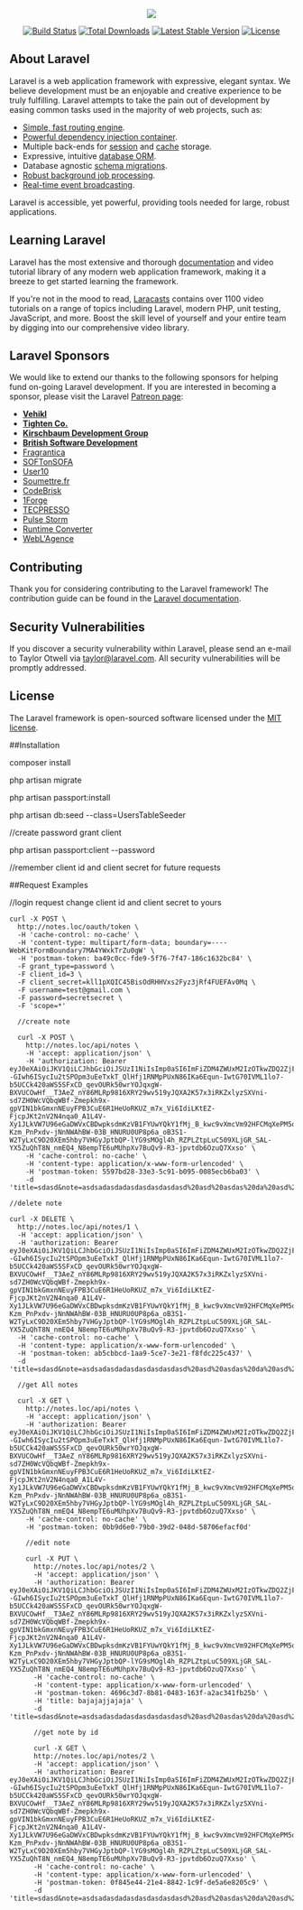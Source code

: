 <p align="center"><img src="https://laravel.com/assets/img/components/logo-laravel.svg"></p>

<p align="center">
<a href="https://travis-ci.org/laravel/framework"><img src="https://travis-ci.org/laravel/framework.svg" alt="Build Status"></a>
<a href="https://packagist.org/packages/laravel/framework"><img src="https://poser.pugx.org/laravel/framework/d/total.svg" alt="Total Downloads"></a>
<a href="https://packagist.org/packages/laravel/framework"><img src="https://poser.pugx.org/laravel/framework/v/stable.svg" alt="Latest Stable Version"></a>
<a href="https://packagist.org/packages/laravel/framework"><img src="https://poser.pugx.org/laravel/framework/license.svg" alt="License"></a>
</p>

## About Laravel

Laravel is a web application framework with expressive, elegant syntax. We believe development must be an enjoyable and creative experience to be truly fulfilling. Laravel attempts to take the pain out of development by easing common tasks used in the majority of web projects, such as:

- [Simple, fast routing engine](https://laravel.com/docs/routing).
- [Powerful dependency injection container](https://laravel.com/docs/container).
- Multiple back-ends for [session](https://laravel.com/docs/session) and [cache](https://laravel.com/docs/cache) storage.
- Expressive, intuitive [database ORM](https://laravel.com/docs/eloquent).
- Database agnostic [schema migrations](https://laravel.com/docs/migrations).
- [Robust background job processing](https://laravel.com/docs/queues).
- [Real-time event broadcasting](https://laravel.com/docs/broadcasting).

Laravel is accessible, yet powerful, providing tools needed for large, robust applications.

## Learning Laravel

Laravel has the most extensive and thorough [documentation](https://laravel.com/docs) and video tutorial library of any modern web application framework, making it a breeze to get started learning the framework.

If you're not in the mood to read, [Laracasts](https://laracasts.com) contains over 1100 video tutorials on a range of topics including Laravel, modern PHP, unit testing, JavaScript, and more. Boost the skill level of yourself and your entire team by digging into our comprehensive video library.

## Laravel Sponsors

We would like to extend our thanks to the following sponsors for helping fund on-going Laravel development. If you are interested in becoming a sponsor, please visit the Laravel [Patreon page](https://patreon.com/taylorotwell):

- **[Vehikl](https://vehikl.com/)**
- **[Tighten Co.](https://tighten.co)**
- **[Kirschbaum Development Group](https://kirschbaumdevelopment.com)**
- **[British Software Development](https://www.britishsoftware.co)**
- [Fragrantica](https://www.fragrantica.com)
- [SOFTonSOFA](https://softonsofa.com/)
- [User10](https://user10.com)
- [Soumettre.fr](https://soumettre.fr/)
- [CodeBrisk](https://codebrisk.com)
- [1Forge](https://1forge.com)
- [TECPRESSO](https://tecpresso.co.jp/)
- [Pulse Storm](http://www.pulsestorm.net/)
- [Runtime Converter](http://runtimeconverter.com/)
- [WebL'Agence](https://weblagence.com/)

## Contributing

Thank you for considering contributing to the Laravel framework! The contribution guide can be found in the [Laravel documentation](https://laravel.com/docs/contributions).

## Security Vulnerabilities

If you discover a security vulnerability within Laravel, please send an e-mail to Taylor Otwell via [taylor@laravel.com](mailto:taylor@laravel.com). All security vulnerabilities will be promptly addressed.

## License

The Laravel framework is open-sourced software licensed under the [MIT license](https://opensource.org/licenses/MIT).

##Installation

composer install

php artisan migrate

php artisan passport:install

php artisan db:seed --class=UsersTableSeeder



//create password grant client

php artisan passport:client --password

//remember client id and client secret for future requests

##Request Examples

//login request change client id and client secret to yours

    curl -X POST \
      http://notes.loc/oauth/token \
      -H 'cache-control: no-cache' \
      -H 'content-type: multipart/form-data; boundary=----WebKitFormBoundary7MA4YWxkTrZu0gW' \
      -H 'postman-token: ba49c0cc-fde9-5f76-7f47-186c1632bc84' \
      -F grant_type=password \
      -F client_id=3 \
      -F client_secret=kll1pXQIC45BisOdRHHVxs2Fyz3jRf4FUEFAv0Mq \
      -F username=test@gmail.com \
      -F password=secretsecret \
      -F 'scope=*'
  
      //create note
      
      curl -X POST \
        http://notes.loc/api/notes \
        -H 'accept: application/json' \
        -H 'authorization: Bearer eyJ0eXAiOiJKV1QiLCJhbGciOiJSUzI1NiIsImp0aSI6ImFiZDM4ZWUxM2IzOTkwZDQ2ZjFmOGIzOWU4MmZiMzNmYTM1MjlkMzI4Yjk2ZTRkYTc5ZjIyN2Q4YTQ2M2UyZWFkODBlY2E0ZDUxMTJlNDg2In0.eyJhdWQiOiIxIiwianRpIjoiYWJkMzhlZTEzYjM5OTBkNDZmMWY4YjM5ZTgyZmIzM2ZhMzUyOWQzMjhiOTZlNGRhNzlmMjI3ZDhhNDYzZTJlYWQ4MGVjYTRkNTExMmU0ODYiLCJpYXQiOjE1MjMzODM4ODUsIm5iZiI6MTUyMzM4Mzg4NSwiZXhwIjoxNTU0OTE5ODg1LCJzdWIiOiIxIiwic2NvcGVzIjpbIioiXX0.jXgMWWNq8DZ2VDqQcH--GIwh6ISycIu2tSPOpm3uEeTxkT_QlHfj1RNMpPUxN86IKa6Equn-IwtG70IVML1lo7-b5UCCk420aWS5SFxCD_qevOURk50wrYOJqxgW-BXVUCOwHf__T3AeZ_nY86MLRp9816XRY29wv519yJQXA2K57x3iRKZxlyzSXVni-sd7ZH0WcVQbqWBf-Zmepkh9x-gpVIN1bkGmxnNEuyFPB3CuE6R1HeUoRKUZ_m7x_Vi6IdiLKtEZ-FjcpJKt2nV2N4nqa0_A1L4V-Xy1JLkVW7U96eGaDWVxCBDwpksdmKzVB1FYUwYQkY1fMj_B_kwc9vXmcVm92HFCMqXePM5qWJOwze23hHFYTOZ0gP7K01_MFI5Ibb4iNoLcAwtxMpxTycJTfi763W06MpFID4ILcj2LRD09sRB_upIEUV5OeaKSND12F5q0Qpw0vWxbI2XIU7ksodymFpdCHcTl52wEi8M0rTizwiM5NGltBPSgK_e1UWE-Kzm_PnPxdv-jNnNWAhBW-03B_HNURU0UP8p6a_oB3S1-W2TyLxC9D20XEm5hby7VHGyJptbQP-lYG9sMOgl4h_RZPLZtpLuC509XLjGR_SAL-YX5ZuQhT8N_nmEQ4_N8empTE6uMUhpXv7BuQv9-R3-jpvtdb6OzuQ7Xxso' \
        -H 'cache-control: no-cache' \
        -H 'content-type: application/x-www-form-urlencoded' \
        -H 'postman-token: 5597bd28-33e3-5c91-b095-0085ecb6ba03' \
        -d 'title=sdasd&note=asdsadasdadasdasdasdasdasd%20asd%20asdas%20da%20asd%20asd%20asdasd%20as%20dasd%20asd%20'
        
    //delete note
    
    curl -X DELETE \
      http://notes.loc/api/notes/1 \
      -H 'accept: application/json' \
      -H 'authorization: Bearer eyJ0eXAiOiJKV1QiLCJhbGciOiJSUzI1NiIsImp0aSI6ImFiZDM4ZWUxM2IzOTkwZDQ2ZjFmOGIzOWU4MmZiMzNmYTM1MjlkMzI4Yjk2ZTRkYTc5ZjIyN2Q4YTQ2M2UyZWFkODBlY2E0ZDUxMTJlNDg2In0.eyJhdWQiOiIxIiwianRpIjoiYWJkMzhlZTEzYjM5OTBkNDZmMWY4YjM5ZTgyZmIzM2ZhMzUyOWQzMjhiOTZlNGRhNzlmMjI3ZDhhNDYzZTJlYWQ4MGVjYTRkNTExMmU0ODYiLCJpYXQiOjE1MjMzODM4ODUsIm5iZiI6MTUyMzM4Mzg4NSwiZXhwIjoxNTU0OTE5ODg1LCJzdWIiOiIxIiwic2NvcGVzIjpbIioiXX0.jXgMWWNq8DZ2VDqQcH--GIwh6ISycIu2tSPOpm3uEeTxkT_QlHfj1RNMpPUxN86IKa6Equn-IwtG70IVML1lo7-b5UCCk420aWS5SFxCD_qevOURk50wrYOJqxgW-BXVUCOwHf__T3AeZ_nY86MLRp9816XRY29wv519yJQXA2K57x3iRKZxlyzSXVni-sd7ZH0WcVQbqWBf-Zmepkh9x-gpVIN1bkGmxnNEuyFPB3CuE6R1HeUoRKUZ_m7x_Vi6IdiLKtEZ-FjcpJKt2nV2N4nqa0_A1L4V-Xy1JLkVW7U96eGaDWVxCBDwpksdmKzVB1FYUwYQkY1fMj_B_kwc9vXmcVm92HFCMqXePM5qWJOwze23hHFYTOZ0gP7K01_MFI5Ibb4iNoLcAwtxMpxTycJTfi763W06MpFID4ILcj2LRD09sRB_upIEUV5OeaKSND12F5q0Qpw0vWxbI2XIU7ksodymFpdCHcTl52wEi8M0rTizwiM5NGltBPSgK_e1UWE-Kzm_PnPxdv-jNnNWAhBW-03B_HNURU0UP8p6a_oB3S1-W2TyLxC9D20XEm5hby7VHGyJptbQP-lYG9sMOgl4h_RZPLZtpLuC509XLjGR_SAL-YX5ZuQhT8N_nmEQ4_N8empTE6uMUhpXv7BuQv9-R3-jpvtdb6OzuQ7Xxso' \
      -H 'cache-control: no-cache' \
      -H 'content-type: application/x-www-form-urlencoded' \
      -H 'postman-token: ab5cbbcd-1aa9-5ce7-3e21-f8fdc225c437' \
      -d 'title=sdasd&note=asdsadasdadasdasdasdasdasd%20asd%20asdas%20da%20asd%20asd%20asdasd%20as%20dasd%20asd%20'
      
      //get All notes
      
      curl -X GET \
        http://notes.loc/api/notes \
        -H 'accept: application/json' \
        -H 'authorization: Bearer eyJ0eXAiOiJKV1QiLCJhbGciOiJSUzI1NiIsImp0aSI6ImFiZDM4ZWUxM2IzOTkwZDQ2ZjFmOGIzOWU4MmZiMzNmYTM1MjlkMzI4Yjk2ZTRkYTc5ZjIyN2Q4YTQ2M2UyZWFkODBlY2E0ZDUxMTJlNDg2In0.eyJhdWQiOiIxIiwianRpIjoiYWJkMzhlZTEzYjM5OTBkNDZmMWY4YjM5ZTgyZmIzM2ZhMzUyOWQzMjhiOTZlNGRhNzlmMjI3ZDhhNDYzZTJlYWQ4MGVjYTRkNTExMmU0ODYiLCJpYXQiOjE1MjMzODM4ODUsIm5iZiI6MTUyMzM4Mzg4NSwiZXhwIjoxNTU0OTE5ODg1LCJzdWIiOiIxIiwic2NvcGVzIjpbIioiXX0.jXgMWWNq8DZ2VDqQcH--GIwh6ISycIu2tSPOpm3uEeTxkT_QlHfj1RNMpPUxN86IKa6Equn-IwtG70IVML1lo7-b5UCCk420aWS5SFxCD_qevOURk50wrYOJqxgW-BXVUCOwHf__T3AeZ_nY86MLRp9816XRY29wv519yJQXA2K57x3iRKZxlyzSXVni-sd7ZH0WcVQbqWBf-Zmepkh9x-gpVIN1bkGmxnNEuyFPB3CuE6R1HeUoRKUZ_m7x_Vi6IdiLKtEZ-FjcpJKt2nV2N4nqa0_A1L4V-Xy1JLkVW7U96eGaDWVxCBDwpksdmKzVB1FYUwYQkY1fMj_B_kwc9vXmcVm92HFCMqXePM5qWJOwze23hHFYTOZ0gP7K01_MFI5Ibb4iNoLcAwtxMpxTycJTfi763W06MpFID4ILcj2LRD09sRB_upIEUV5OeaKSND12F5q0Qpw0vWxbI2XIU7ksodymFpdCHcTl52wEi8M0rTizwiM5NGltBPSgK_e1UWE-Kzm_PnPxdv-jNnNWAhBW-03B_HNURU0UP8p6a_oB3S1-W2TyLxC9D20XEm5hby7VHGyJptbQP-lYG9sMOgl4h_RZPLZtpLuC509XLjGR_SAL-YX5ZuQhT8N_nmEQ4_N8empTE6uMUhpXv7BuQv9-R3-jpvtdb6OzuQ7Xxso' \
        -H 'cache-control: no-cache' \
        -H 'postman-token: 0bb9d6e0-79b0-39d2-048d-58706efacf0d'
        
        //edit note
        
        curl -X PUT \
          http://notes.loc/api/notes/2 \
          -H 'accept: application/json' \
          -H 'authorization: Bearer eyJ0eXAiOiJKV1QiLCJhbGciOiJSUzI1NiIsImp0aSI6ImFiZDM4ZWUxM2IzOTkwZDQ2ZjFmOGIzOWU4MmZiMzNmYTM1MjlkMzI4Yjk2ZTRkYTc5ZjIyN2Q4YTQ2M2UyZWFkODBlY2E0ZDUxMTJlNDg2In0.eyJhdWQiOiIxIiwianRpIjoiYWJkMzhlZTEzYjM5OTBkNDZmMWY4YjM5ZTgyZmIzM2ZhMzUyOWQzMjhiOTZlNGRhNzlmMjI3ZDhhNDYzZTJlYWQ4MGVjYTRkNTExMmU0ODYiLCJpYXQiOjE1MjMzODM4ODUsIm5iZiI6MTUyMzM4Mzg4NSwiZXhwIjoxNTU0OTE5ODg1LCJzdWIiOiIxIiwic2NvcGVzIjpbIioiXX0.jXgMWWNq8DZ2VDqQcH--GIwh6ISycIu2tSPOpm3uEeTxkT_QlHfj1RNMpPUxN86IKa6Equn-IwtG70IVML1lo7-b5UCCk420aWS5SFxCD_qevOURk50wrYOJqxgW-BXVUCOwHf__T3AeZ_nY86MLRp9816XRY29wv519yJQXA2K57x3iRKZxlyzSXVni-sd7ZH0WcVQbqWBf-Zmepkh9x-gpVIN1bkGmxnNEuyFPB3CuE6R1HeUoRKUZ_m7x_Vi6IdiLKtEZ-FjcpJKt2nV2N4nqa0_A1L4V-Xy1JLkVW7U96eGaDWVxCBDwpksdmKzVB1FYUwYQkY1fMj_B_kwc9vXmcVm92HFCMqXePM5qWJOwze23hHFYTOZ0gP7K01_MFI5Ibb4iNoLcAwtxMpxTycJTfi763W06MpFID4ILcj2LRD09sRB_upIEUV5OeaKSND12F5q0Qpw0vWxbI2XIU7ksodymFpdCHcTl52wEi8M0rTizwiM5NGltBPSgK_e1UWE-Kzm_PnPxdv-jNnNWAhBW-03B_HNURU0UP8p6a_oB3S1-W2TyLxC9D20XEm5hby7VHGyJptbQP-lYG9sMOgl4h_RZPLZtpLuC509XLjGR_SAL-YX5ZuQhT8N_nmEQ4_N8empTE6uMUhpXv7BuQv9-R3-jpvtdb6OzuQ7Xxso' \
          -H 'cache-control: no-cache' \
          -H 'content-type: application/x-www-form-urlencoded' \
          -H 'postman-token: 4696c3d7-8b81-0483-163f-a2ac341fb25b' \
          -H 'title: bajajajjajaja' \
          -d 'title=sdasd&note=asdsadasdadasdasdasdasdasd%20asd%20asdas%20da%20asd%20asd%20asdasd%20as%20dasd%20asd%20'
          
          //get note by id
          
          curl -X GET \
          http://notes.loc/api/notes/2 \
          -H 'accept: application/json' \
          -H 'authorization: Bearer eyJ0eXAiOiJKV1QiLCJhbGciOiJSUzI1NiIsImp0aSI6ImFiZDM4ZWUxM2IzOTkwZDQ2ZjFmOGIzOWU4MmZiMzNmYTM1MjlkMzI4Yjk2ZTRkYTc5ZjIyN2Q4YTQ2M2UyZWFkODBlY2E0ZDUxMTJlNDg2In0.eyJhdWQiOiIxIiwianRpIjoiYWJkMzhlZTEzYjM5OTBkNDZmMWY4YjM5ZTgyZmIzM2ZhMzUyOWQzMjhiOTZlNGRhNzlmMjI3ZDhhNDYzZTJlYWQ4MGVjYTRkNTExMmU0ODYiLCJpYXQiOjE1MjMzODM4ODUsIm5iZiI6MTUyMzM4Mzg4NSwiZXhwIjoxNTU0OTE5ODg1LCJzdWIiOiIxIiwic2NvcGVzIjpbIioiXX0.jXgMWWNq8DZ2VDqQcH--GIwh6ISycIu2tSPOpm3uEeTxkT_QlHfj1RNMpPUxN86IKa6Equn-IwtG70IVML1lo7-b5UCCk420aWS5SFxCD_qevOURk50wrYOJqxgW-BXVUCOwHf__T3AeZ_nY86MLRp9816XRY29wv519yJQXA2K57x3iRKZxlyzSXVni-sd7ZH0WcVQbqWBf-Zmepkh9x-gpVIN1bkGmxnNEuyFPB3CuE6R1HeUoRKUZ_m7x_Vi6IdiLKtEZ-FjcpJKt2nV2N4nqa0_A1L4V-Xy1JLkVW7U96eGaDWVxCBDwpksdmKzVB1FYUwYQkY1fMj_B_kwc9vXmcVm92HFCMqXePM5qWJOwze23hHFYTOZ0gP7K01_MFI5Ibb4iNoLcAwtxMpxTycJTfi763W06MpFID4ILcj2LRD09sRB_upIEUV5OeaKSND12F5q0Qpw0vWxbI2XIU7ksodymFpdCHcTl52wEi8M0rTizwiM5NGltBPSgK_e1UWE-Kzm_PnPxdv-jNnNWAhBW-03B_HNURU0UP8p6a_oB3S1-W2TyLxC9D20XEm5hby7VHGyJptbQP-lYG9sMOgl4h_RZPLZtpLuC509XLjGR_SAL-YX5ZuQhT8N_nmEQ4_N8empTE6uMUhpXv7BuQv9-R3-jpvtdb6OzuQ7Xxso' \
          -H 'cache-control: no-cache' \
          -H 'content-type: application/x-www-form-urlencoded' \
          -H 'postman-token: 0f845e44-21e4-8842-1c9f-de5a6e8205c9' \
          -d 'title=sdasd&note=asdsadasdadasdasdasdasdasd%20asd%20asdas%20da%20asd%20asd%20asdasd%20as%20dasd%20asd%20'